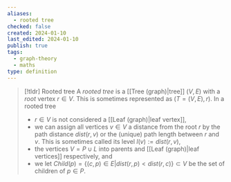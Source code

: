 ```yaml
---
aliases:
  - rooted tree
checked: false
created: 2024-01-10
last_edited: 2024-01-10
publish: true
tags:
  - graph-theory
  - maths
type: definition
---
```

>[!tldr] Rooted tree
>A *rooted tree* is a [[Tree (graph)|tree]] $(V, E)$ with a *root* vertex $r \in V$. This is sometimes represented as $(T = (V,E), r)$.
>In a rooted tree 
>- $r \in V$ is not considered a [[Leaf (graph)|leaf vertex]], 
>- we can assign all vertices $v \in V$ a distance from the root $r$ by the path distance $dist(r,v)$ or the (unique) path length between $r$ and $v$. This is sometimes called its level $l(v) := dist(r,v)$,
>- the vertices $V = P \cup L$ into parents and [[Leaf (graph)|leaf vertices]] respectively, and
>- we let $Child(p) = \{(c,p) \in E \vert dist(r,p) < dist(r,c)\} \subset V$ be the set of children of $p \in P$.


